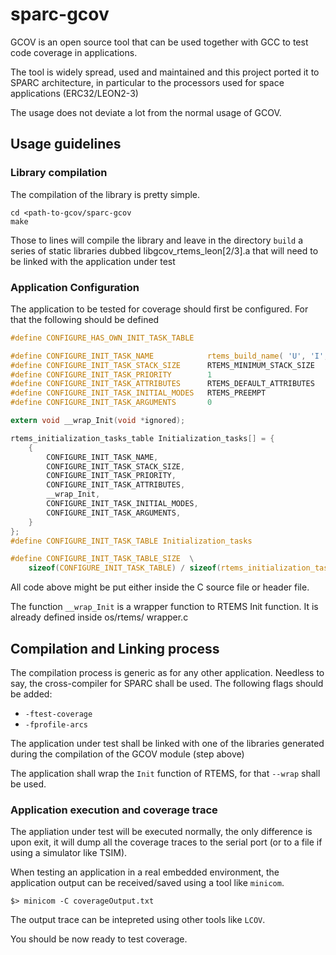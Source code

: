 # sparc-gcov

GCOV is an open source tool that can be used together with GCC to test code coverage in applications. 

The tool is widely spread, used and maintained and this project ported it to SPARC architecture, in particular to the processors used for space applications (ERC32/LEON2-3)

The usage does not deviate a lot from the normal usage of GCOV.


## Usage guidelines

### Library compilation

The compilation of the library is pretty simple.

```
cd <path-to-gcov/sparc-gcov
make
```

Those to lines will compile the library and leave in the directory ```build``` a series of static libraries dubbed libgcov_rtems_leon[2/3].a that will need to be linked with the application under test


### Application Configuration

The application to be tested for coverage should first be configured. For that the following should be defined

```c
#define CONFIGURE_HAS_OWN_INIT_TASK_TABLE

#define CONFIGURE_INIT_TASK_NAME            rtems_build_name( 'U', 'I', '1', ' ' )
#define CONFIGURE_INIT_TASK_STACK_SIZE      RTEMS_MINIMUM_STACK_SIZE
#define CONFIGURE_INIT_TASK_PRIORITY        1
#define CONFIGURE_INIT_TASK_ATTRIBUTES      RTEMS_DEFAULT_ATTRIBUTES
#define CONFIGURE_INIT_TASK_INITIAL_MODES   RTEMS_PREEMPT
#define CONFIGURE_INIT_TASK_ARGUMENTS       0

extern void __wrap_Init(void *ignored);

rtems_initialization_tasks_table Initialization_tasks[] = {
    {
        CONFIGURE_INIT_TASK_NAME,
        CONFIGURE_INIT_TASK_STACK_SIZE,
        CONFIGURE_INIT_TASK_PRIORITY,
        CONFIGURE_INIT_TASK_ATTRIBUTES,
        __wrap_Init,
        CONFIGURE_INIT_TASK_INITIAL_MODES,
        CONFIGURE_INIT_TASK_ARGUMENTS,
    }
};
#define CONFIGURE_INIT_TASK_TABLE Initialization_tasks

#define CONFIGURE_INIT_TASK_TABLE_SIZE  \
    sizeof(CONFIGURE_INIT_TASK_TABLE) / sizeof(rtems_initialization_tasks_table)
```


All code above might be put either inside the C source file or header file.

The function ```__wrap_Init``` is a wrapper function to RTEMS Init function. It is already defined inside os/rtems/ wrapper.c

## Compilation and Linking process

The compilation process is generic as for any other application. Needless to say, the cross-compiler for SPARC shall be used.
The following flags should be added:

- ```-ftest-coverage```
- ```-fprofile-arcs```

The application under test shall be linked with one of the libraries generated during the compilation of the GCOV module (step above)

The application shall wrap the ```Init``` function of RTEMS, for that ```--wrap``` shall be used.

### Application execution and coverage trace

The appliation under test will be executed normally, the only difference is upon exit, it will dump all the coverage traces to the serial port (or to a file if using a simulator like TSIM).

When testing an application in a real embedded environment, the application output can be received/saved using a tool like ```minicom```.

```
$> minicom -C coverageOutput.txt
```

The output trace can be intepreted using other tools like ```LCOV```.



You should be now ready to test coverage.


